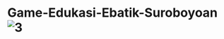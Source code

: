 # Game-Edukasi-Ebatik-Suroboyoan![3](https://user-images.githubusercontent.com/56224328/149617361-66d9113b-7c4e-4c82-8d43-d9a1691b7f81.jpg)
